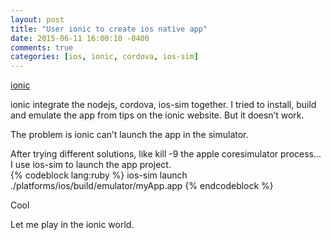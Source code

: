 ```yaml
---
layout: post
title: "User ionic to create ios native app"
date: 2015-06-11 16:00:10 -0400
comments: true
categories: [ios, ionic, cordova, ios-sim]
---
```


[ionic](http://ionicframework.com/getting-started/)

ionic integrate the nodejs, cordova, ios-sim together.
I tried to install, build and emulate the app from tips on the ionic website. But it doesn’t work.

The problem is ionic can’t launch the app in the simulator.

After trying different solutions, like kill -9 the apple coresimulator process...
I use ios-sim to launch the app project.  
{% codeblock lang:ruby %}
ios-sim launch ./platforms/ios/build/emulator/myApp.app
{% endcodeblock %}

Cool

Let me play in the ionic world.
